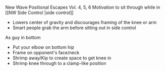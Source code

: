 New Wave Positional Escapes Vol. 4, 5, 6
Motivation to sit through while in [[NW Side Control |side control]]
- Lowers center of gravity and discourages framing of the knee or arm
- Smart people grab the arm before sitting out in side control

As guy in bottom
- Put your elbow on bottom hip
- Frame on opponent's face/neck
- Shrimp away/Kip to create space to get knee in
- Shrimp knee through to a clamp-like position